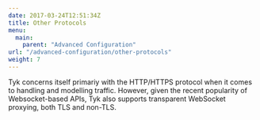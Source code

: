 ```yaml
---
date: 2017-03-24T12:51:34Z
title: Other Protocols
menu: 
  main:
    parent: "Advanced Configuration"
url: "/advanced-configuration/other-protocols"
weight: 7
---
```


Tyk concerns itself primariy with the HTTP/HTTPS protocol when it comes to handling and modelling traffic. However, given the recent popularity of Websocket-based APIs, Tyk also supports transparent WebSocket proxying, both TLS and non-TLS.